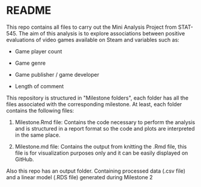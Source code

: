 # README

This repo contains all files to carry out the Mini Analysis Project from STAT-545. The aim of this analysis is to explore associations between positive evaluations of video games available on Steam and variables such as:

-   Game player count

-   Game genre

-   Game publisher / game developer

-   Length of comment

This repository is structured in "Milestone folders", each folder has all the files associated with the corresponding milestone. At least, each folder contains the following files:

1.  Milestone.Rmd file: Contains the code necessary to perform the analysis and is structured in a report format so the code and plots are interpreted in the same place.

2.  Milestone.md file: Contains the output from knitting the .Rmd file, this file is for visualization purposes only and it can be easily displayed on GitHub.

Also this repo has an output folder. Containing processed data (.csv file) and a linear model (.RDS file) generated during Milestone 2
